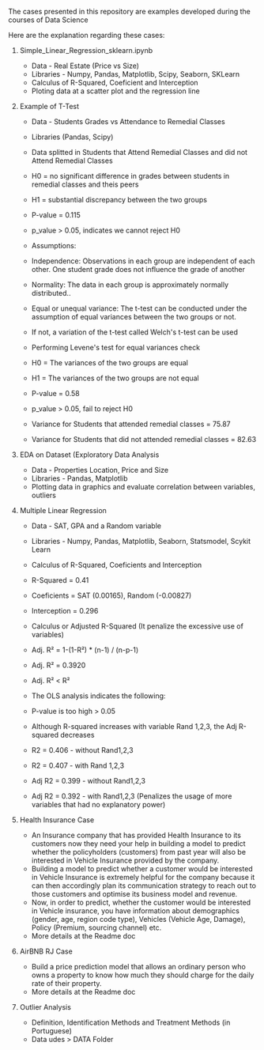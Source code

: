 The cases presented in this repository are examples developed during the courses of Data Science

Here are the explanation regarding these cases:
1) Simple_Linear_Regression_sklearn.ipynb
   * Data - Real Estate (Price vs Size)
   * Libraries - Numpy, Pandas, Matplotlib, Scipy, Seaborn, SKLearn
   * Calculus of R-Squared, Coeficient and Interception
   * Ploting data at a scatter plot and the regression line
   
2) Example of T-Test
   * Data - Students Grades vs Attendance to Remedial Classes
   * Libraries (Pandas, Scipy)
   * Data splitted in Students that Attend Remedial Classes and did not Attend Remedial Classes

   * H0 = no significant difference in grades between students in remedial classes and theis peers
   * H1 = substantial discrepancy between the two groups
   * P-value = 0.115
   * p_value > 0.05, indicates we cannot reject H0
   * Assumptions:
   * Independence: Observations in each group are independent of each other. One student grade does not influence the grade of another
   * Normality: The data in each group is approximately normally distributed..
   * Equal or unequal variance: The t-test can be conducted under the assumption of equal variances between the two groups or not.
   * If not, a variation of the t-test called Welch's t-test can be used

   * Performing Levene's test for equal variances check
   * H0 = The variances of the two groups are equal
   * H1 = The variances of the two groups are not equal
   * P-value = 0.58
   * p_value > 0.05, fail to reject H0

   * Variance for Students that attended remedial classes = 75.87
   * Variance for Students that did not attended remedial classes = 82.63
   
3) EDA on Dataset (Exploratory Data Analysis
   * Data - Properties Location, Price and Size
   * Libraries - Pandas, Matplotlib
   * Plotting data in graphics and evaluate correlation between variables, outliers

4) Multiple Linear Regression
   * Data - SAT, GPA and a Random variable
   * Libraries - Numpy, Pandas, Matplotlib, Seaborn, Statsmodel, Scykit Learn
   * Calculus of R-Squared, Coeficients and Interception
   * R-Squared = 0.41
   * Coeficients = SAT (0.00165), Random (-0.00827)
   * Interception = 0.296
   
   * Calculus or Adjusted R-Squared (It penalize the excessive use of variables)
   * Adj. R² = 1-(1-R²) * (n-1) / (n-p-1)
   * Adj. R² = 0.3920
   * Adj. R² < R²
   
   * The OLS analysis indicates the following:
   * P-value is too high > 0.05
   * Although R-squared increases with variable Rand 1,2,3, the Adj R-squared decreases
   * R2 = 0.406 - without Rand1,2,3
   * R2 = 0.407 - with Rand 1,2,3
   * Adj R2 = 0.399 - without Rand1,2,3
   * Adj R2 = 0.392 - with Rand1,2,3 (Penalizes the usage of more variables that had no explanatory power)

5) Health Insurance Case
   * An Insurance company that has provided Health Insurance to its customers now they need your help in building a model to predict whether the policyholders (customers) from past year will also be interested in Vehicle Insurance provided by the company.
   * Building a model to predict whether a customer would be interested in Vehicle Insurance is extremely helpful for the company because it can then accordingly plan its communication strategy to reach out to those customers and optimise its business model and revenue.
   * Now, in order to predict, whether the customer would be interested in Vehicle insurance, you have information about demographics (gender, age, region code type), Vehicles (Vehicle Age, Damage), Policy (Premium, sourcing channel) etc.
   * More details at the Readme doc
    
7) AirBNB RJ Case
   * Build a price prediction model that allows an ordinary person who owns a property to know how much they should charge for the daily rate of their property.
   * More details at the Readme doc

8) Outlier Analysis
   * Definition, Identification Methods and Treatment Methods (in Portuguese)
   * Data udes > DATA Folder
